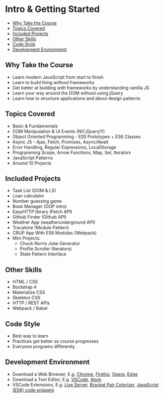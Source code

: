 # Intro & Getting Started <!-- omit in toc -->

- [Why Take the Course](#why-take-the-course)
- [Topics Covered](#topics-covered)
- [Included Projects](#included-projects)
- [Other Skills](#other-skills)
- [Code Style](#code-style)
- [Development Environment](#development-environment)


## Why Take the Course

- Learn modern JavaScript from start to finish
- Learn to build thing _without_ frameworks
- Get better at building _with_ frameworks by understanding vanilla JS
- Learn your way around the DOM without using jQuery
- Learn how to structure applications and about design patterns


## Topics Covered

- Basic & Fundamentals
- DOM Manipulation & UI Events (NO jQuery!!!)
- Object Oriented Programming - ES5 Prototypes + ES6 Classes
- Async JS - Ajax, Fetch, Promises, Async/Await
- Error Handling, Regular Expressions, LocalStorage
- Programming Scope, Arrow Functions, Map, Set, Iterators
- JavaScript Patterns
- Around 10 Projects


## Included Projects

- Task List (DOM & LS)
- Loan calculator
- Number guessing game
- Book Manager (OOP intro)
- EasyHTTP library (Fetch API)
- Github Finder (Github API)
- Weather App (weatherunderground API)
- Tracalorie (Module Pattern)
- CRUP App With ES6 Modules (Webpack)
- Mini Projects:
  - Chuck Norris Joke Generator
  - Profile Scroller (Iterators)
  - State Pattern Interface


## Other Skills

- HTML / CSS
- Bootstrap 4
- Materialize CSS
- Skeleton CSS
- HTTP / REST APIs
- Webpack / Babel


## Code Style

- Best way to learn
- Practices get better as course progresses
- Everyone programs differently


## Development Environment

- Download a Web Browser, E.g. [Chrome](https://www.google.com/chrome/), [Firefox](https://www.mozilla.org/en-US/firefox/new/), [Opera](https://www.opera.com/), [Edge](https://www.microsoft.com/en-ph/windows/microsoft-edge)
- Download a Text Editor, E.g. [VSCode](https://code.visualstudio.com/), [Atom](https://atom.io/)
- VSCode Extensions, E.g. [Live Server](https://marketplace.visualstudio.com/items?itemName=ritwickdey.LiveServer), [Bracket Pair Colorizer](https://marketplace.visualstudio.com/items?itemName=CoenraadS.bracket-pair-colorizer), [JavaScript (ES6) code snippets](https://marketplace.visualstudio.com/items?itemName=xabikos.JavaScriptSnippets)